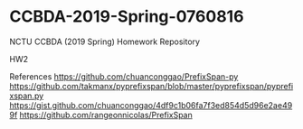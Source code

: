 # CCBDA-2019-Spring-0760816
NCTU CCBDA (2019 Spring) Homework Repository

HW2

References
https://github.com/chuanconggao/PrefixSpan-py
https://github.com/takmanx/pyprefixspan/blob/master/pyprefixspan/pyprefixspan.py
https://gist.github.com/chuanconggao/4df9c1b06fa7f3ed854d5d96e2ae499f
https://github.com/rangeonnicolas/PrefixSpan
